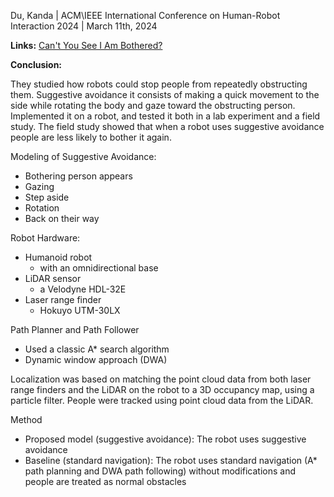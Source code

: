Du, Kanda | ACM\IEEE International Conference on Human-Robot Interaction 2024 | March 11th, 2024

**Links:** [Can't You See I Am Bothered?](https://dl.acm.org/doi/abs/10.1145/3610977.3634954)

**Conclusion:**

They studied how robots could stop people from repeatedly obstructing them. Suggestive avoidance it consists of making a quick movement to the side while rotating the body and gaze toward the obstructing person. Implemented it on a robot, and tested it both in a lab experiment and a field study. The field study showed that when a robot uses suggestive avoidance people are less likely to bother it again.

Modeling of Suggestive Avoidance:
- Bothering person appears
- Gazing
- Step aside
- Rotation
- Back on their way

Robot Hardware:
- Humanoid robot
	- with an omnidirectional base
- LiDAR sensor
	- a Velodyne HDL-32E
- Laser range finder
	- Hokuyo UTM-30LX

Path Planner and Path Follower
- Used a classic A* search algorithm
- Dynamic window approach (DWA)

Localization was based on matching the point cloud data from both laser range finders and the LiDAR on the robot to a 3D occupancy map, using a particle filter. People were tracked using point cloud data from the LiDAR.

Method
- Proposed model (suggestive avoidance): The robot uses suggestive avoidance
- Baseline (standard navigation): The robot uses standard navigation (A* path planning and DWA path following) without modifications and people are treated as normal obstacles